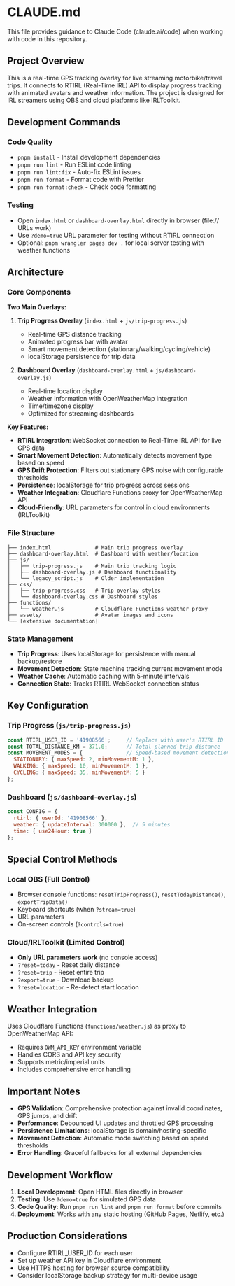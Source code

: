# CLAUDE.md

This file provides guidance to Claude Code (claude.ai/code) when working with code in this repository.

## Project Overview

This is a real-time GPS tracking overlay for live streaming motorbike/travel trips. It connects to RTIRL (Real-Time IRL) API to display progress tracking with animated avatars and weather information. The project is designed for IRL streamers using OBS and cloud platforms like IRLToolkit.

## Development Commands

### Code Quality
- `pnpm install` - Install development dependencies
- `pnpm run lint` - Run ESLint code linting
- `pnpm run lint:fix` - Auto-fix ESLint issues
- `pnpm run format` - Format code with Prettier
- `pnpm run format:check` - Check code formatting

### Testing
- Open `index.html` or `dashboard-overlay.html` directly in browser (file:// URLs work)
- Use `?demo=true` URL parameter for testing without RTIRL connection
- Optional: `pnpm wrangler pages dev .` for local server testing with weather functions

## Architecture

### Core Components

**Two Main Overlays:**
1. **Trip Progress Overlay** (`index.html` + `js/trip-progress.js`)
   - Real-time GPS distance tracking
   - Animated progress bar with avatar
   - Smart movement detection (stationary/walking/cycling/vehicle)
   - localStorage persistence for trip data

2. **Dashboard Overlay** (`dashboard-overlay.html` + `js/dashboard-overlay.js`)  
   - Real-time location display
   - Weather information with OpenWeatherMap integration
   - Time/timezone display
   - Optimized for streaming dashboards

**Key Features:**
- **RTIRL Integration**: WebSocket connection to Real-Time IRL API for live GPS data
- **Smart Movement Detection**: Automatically detects movement type based on speed
- **GPS Drift Protection**: Filters out stationary GPS noise with configurable thresholds
- **Persistence**: localStorage for trip progress across sessions
- **Weather Integration**: Cloudflare Functions proxy for OpenWeatherMap API
- **Cloud-Friendly**: URL parameters for control in cloud environments (IRLToolkit)

### File Structure
```
├── index.html              # Main trip progress overlay
├── dashboard-overlay.html  # Dashboard with weather/location
├── js/
│   ├── trip-progress.js    # Main trip tracking logic
│   ├── dashboard-overlay.js # Dashboard functionality
│   └── legacy_script.js    # Older implementation
├── css/
│   ├── trip-progress.css   # Trip overlay styles
│   └── dashboard-overlay.css # Dashboard styles
├── functions/
│   └── weather.js          # Cloudflare Functions weather proxy
├── assets/                 # Avatar images and icons
└── [extensive documentation]
```

### State Management
- **Trip Progress**: Uses localStorage for persistence with manual backup/restore
- **Movement Detection**: State machine tracking current movement mode
- **Weather Cache**: Automatic caching with 5-minute intervals
- **Connection State**: Tracks RTIRL WebSocket connection status

## Key Configuration

### Trip Progress (`js/trip-progress.js`)
```javascript
const RTIRL_USER_ID = '41908566';     // Replace with user's RTIRL ID
const TOTAL_DISTANCE_KM = 371.0;      // Total planned trip distance
const MOVEMENT_MODES = {              // Speed-based movement detection
  STATIONARY: { maxSpeed: 2, minMovementM: 1 },
  WALKING: { maxSpeed: 10, minMovementM: 1 },
  CYCLING: { maxSpeed: 35, minMovementM: 5 }
};
```

### Dashboard (`js/dashboard-overlay.js`)
```javascript
const CONFIG = {
  rtirl: { userId: '41908566' },
  weather: { updateInterval: 300000 },  // 5 minutes
  time: { use24Hour: true }
};
```

## Special Control Methods

### Local OBS (Full Control)
- Browser console functions: `resetTripProgress()`, `resetTodayDistance()`, `exportTripData()`
- Keyboard shortcuts (when `?stream=true`)
- URL parameters
- On-screen controls (`?controls=true`)

### Cloud/IRLToolkit (Limited Control)
- **Only URL parameters work** (no console access)
- `?reset=today` - Reset daily distance
- `?reset=trip` - Reset entire trip
- `?export=true` - Download backup
- `?reset=location` - Re-detect start location

## Weather Integration

Uses Cloudflare Functions (`functions/weather.js`) as proxy to OpenWeatherMap API:
- Requires `OWM_API_KEY` environment variable
- Handles CORS and API key security
- Supports metric/imperial units
- Includes comprehensive error handling

## Important Notes

- **GPS Validation**: Comprehensive protection against invalid coordinates, GPS jumps, and drift
- **Performance**: Debounced UI updates and throttled GPS processing
- **Persistence Limitations**: localStorage is domain/hosting-specific
- **Movement Detection**: Automatic mode switching based on speed thresholds
- **Error Handling**: Graceful fallbacks for all external dependencies

## Development Workflow

1. **Local Development**: Open HTML files directly in browser
2. **Testing**: Use `?demo=true` for simulated GPS data
3. **Code Quality**: Run `pnpm run lint` and `pnpm run format` before commits
4. **Deployment**: Works with any static hosting (GitHub Pages, Netlify, etc.)

## Production Considerations

- Configure RTIRL_USER_ID for each user
- Set up weather API key in Cloudflare environment
- Use HTTPS hosting for browser source compatibility
- Consider localStorage backup strategy for multi-device usage